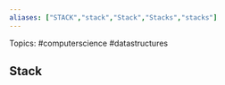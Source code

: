 ```yaml
---
aliases: ["STACK","stack","Stack","Stacks","stacks"] 
---
```

Topics: #computerscience #datastructures

## Stack

